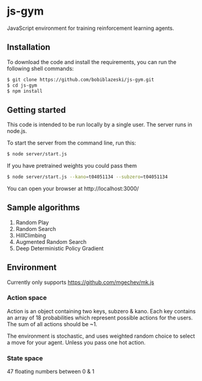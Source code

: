 # js-gym
JavaScript environment for training reinforcement learning agents.


## Installation 

To download the code and install the requirements, you can run the following shell commands:
``` sh
$ git clone https://github.com/bobiblazeski/js-gym.git
$ cd js-gym
$ npm install

```

## Getting started

This code is intended to be run locally by a single user. 
The server runs in node.js.

To start the server from the command line, run this:
``` sh
$ node server/start.js
```
If you have pretrained weights you could pass them
``` sh
$ node server/start.js --kano=t04051134 --subzero=t04051134
```

You can open your browser at http://localhost:3000/

## Sample algorithms

1. Random Play
2. Random Search
3. HillClimbing
4. Augmented Random Search
5. Deep Deterministic Policy Gradient

## Environment
Currently only supports https://github.com/mgechev/mk.js

### Action space

Action is an object containing two keys, subzero & kano.
Each key contains an array of 18 probabilities which 
represent possible actions for the users.
The sum of all actions should be ~1. 

The environment is stochastic, and uses weighted random choice to select
a move for your agent. Unless you pass one hot action.

### State space

47 floating numbers between 0 & 1


